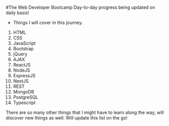 #The Web Developer Bootcamp
Day-to-day progress being updated on daily basis!

- Things I will cover in this journey.

1. HTML
2. CSS
3. JavaScript
4. Bootstrap
5. jQuery
6. AJAX
7. ReactJS
8. NodeJS
9. ExpressJS
10. NextJS
11. REST
12. MongoDB
13. PostgreSQL
14. Typescript

There are so many other things that I might have to learn along the way, will discover new things as well. Will update this list on the go!